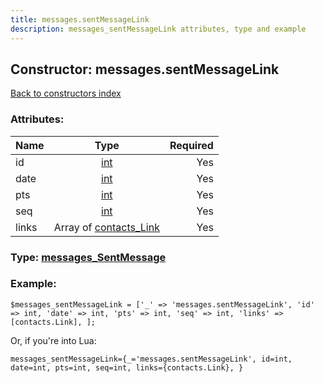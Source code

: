 ```yaml
---
title: messages.sentMessageLink
description: messages_sentMessageLink attributes, type and example
---
```

## Constructor: messages.sentMessageLink  
[Back to constructors index](index.md)



### Attributes:

| Name     |    Type       | Required |
|----------|:-------------:|---------:|
|id|[int](../types/int.md) | Yes|
|date|[int](../types/int.md) | Yes|
|pts|[int](../types/int.md) | Yes|
|seq|[int](../types/int.md) | Yes|
|links|Array of [contacts\_Link](../types/contacts_Link.md) | Yes|



### Type: [messages\_SentMessage](../types/messages_SentMessage.md)


### Example:

```
$messages_sentMessageLink = ['_' => 'messages.sentMessageLink', 'id' => int, 'date' => int, 'pts' => int, 'seq' => int, 'links' => [contacts.Link], ];
```  

Or, if you're into Lua:  


```
messages_sentMessageLink={_='messages.sentMessageLink', id=int, date=int, pts=int, seq=int, links={contacts.Link}, }

```


